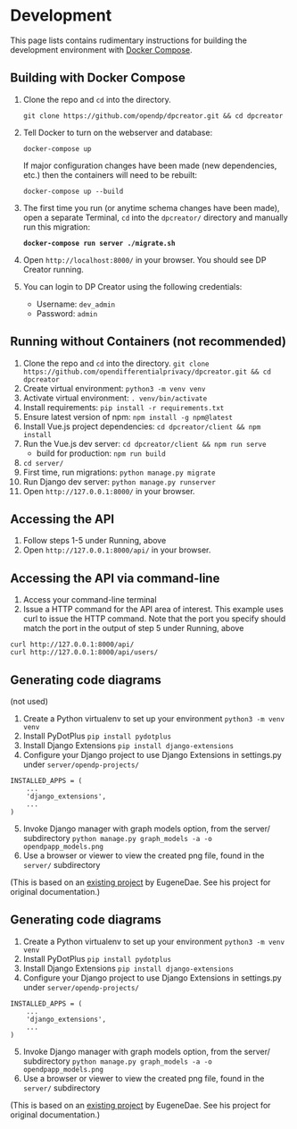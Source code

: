 # Development

This page lists contains rudimentary instructions for building the development environment with [Docker Compose](https://docs.docker.com/compose/).

## Building with Docker Compose
1. Clone the repo and `cd` into the directory.

    `git clone https://github.com/opendp/dpcreator.git && cd dpcreator`

2. Tell Docker to turn on the webserver and database: 

    `docker-compose up`
   
   If major configuration changes have been made (new dependencies, etc.) then the containers will need to be rebuilt:
   
   `docker-compose up --build`


3. The first time you run (or anytime schema changes have been made), open a separate Terminal, `cd` into the `dpcreator/` directory
and manually run this migration:

    __`docker-compose run server ./migrate.sh`__

4. Open `http://localhost:8000/` in your browser. You should see DP Creator running.
5. You can login to DP Creator using the following credentials:

    - Username: `dev_admin`
    - Password: `admin`

## Running without Containers (not recommended)

1. Clone the repo and `cd` into the directory. `git clone https://github.com/opendifferentialprivacy/dpcreator.git && cd dpcreator`
1. Create virtual environment: `python3 -m venv venv`
1. Activate virtual environment: `. venv/bin/activate`
2. Install requirements: `pip install -r requirements.txt`
3. Ensure latest version of npm: `npm install -g npm@latest`
4. Install Vue.js project dependencies: `cd dpcreator/client && npm install`
5. Run the Vue.js dev server: `cd dpcreator/client && npm run serve`
   - build for production: `npm run build`
6. `cd server/` 
7. First time, run migrations: `python manage.py migrate` 
8. Run Django dev server: `python manage.py runserver`
9. Open `http://127.0.0.1:8000/` in your browser.

## Accessing the API

1. Follow steps 1-5 under Running, above
2. Open `http://127.0.0.1:8000/api/` in your browser.

## Accessing the API via command-line
1. Access your command-line terminal
2. Issue a HTTP command for the API area of interest. This example uses curl to issue the HTTP command. Note that the port you specify should match the port in the output of step 5 under Running, above
```
curl http://127.0.0.1:8000/api/
curl http://127.0.0.1:8000/api/users/
```

## Generating code diagrams
(not used)
1. Create a Python virtualenv to set up your environment `python3 -m venv venv`
2. Install PyDotPlus
`pip install pydotplus`
3. Install Django Extensions
`pip install django-extensions`
4. Configure your Django project to use Django Extensions in settings.py under `server/opendp-projects/`
```
INSTALLED_APPS = (
	...
	'django_extensions',
	...
)
```
5. Invoke Django manager with graph models option, from the server/ subdirectory
`python manage.py graph_models -a -o opendpapp_models.png`
6. Use a browser or viewer to view the created png file, found in the `server/` subdirectory

(This is based on an [existing project](https://github.com/EugeneDae/django-vue-cli-webpack-demo) by EugeneDae. See his project for original documentation.)

## Generating code diagrams

1. Create a Python virtualenv to set up your environment `python3 -m venv venv`
2. Install PyDotPlus
`pip install pydotplus`
3. Install Django Extensions
`pip install django-extensions`
4. Configure your Django project to use Django Extensions in settings.py under `server/opendp-projects/`
```
INSTALLED_APPS = (
	...
	'django_extensions',
	...
)
```
5. Invoke Django manager with graph models option, from the server/ subdirectory
`python manage.py graph_models -a -o opendpapp_models.png`
6. Use a browser or viewer to view the created png file, found in the `server/` subdirectory

(This is based on an [existing project](https://github.com/EugeneDae/django-vue-cli-webpack-demo) by EugeneDae. See his project for original documentation.)
